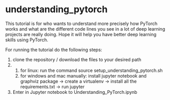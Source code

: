 # understanding_pytorch

This tutorial is for who wants to understand more precisely how PyTorch works and what are the different code lines you see in a lot of deep learning projects are really doing. Hope it will help you have better deep learning skills using PyTorch.

For running the tutorial do the following steps:   
  1. clone the repository / download  the files to your desired path
  2. 1. for linux: run the command   source setup_understanding_pytorch.sh 
     2. for windows and mac manually: install jupyter notebook and graphviz package -> create a virtualenv -> install all the requirements.txt -> run jupyter
  3. Enter in Jupyter notebook to Understanding_PyTorch.ipynb
